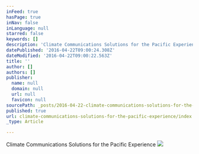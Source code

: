 ```yaml
---
inFeed: true
hasPage: true
inNav: false
inLanguage: null
starred: false
keywords: []
description: 'Climate Communications Solutions for the Pacific Experience '
datePublished: '2016-04-22T09:00:24.308Z'
dateModified: '2016-04-22T09:00:22.563Z'
title: ''
author: []
authors: []
publisher:
  name: null
  domain: null
  url: null
  favicon: null
sourcePath: _posts/2016-04-22-climate-communications-solutions-for-the-pacific-experience.md
published: true
url: climate-communications-solutions-for-the-pacific-experience/index.html
_type: Article

---
```

Climate Communications Solutions for the Pacific Experience ![](https://the-grid-user-content.s3-us-west-2.amazonaws.com/1bff4825-00b7-45bc-9579-4cb3ebbc1577.png)